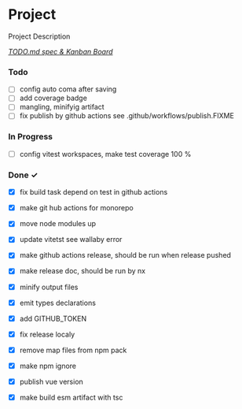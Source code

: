 # Project

Project Description

<em>[TODO.md spec & Kanban Board](https://bit.ly/3fCwKfM)</em>

### Todo

- [ ] config auto coma after saving  
- [ ] add coverage badge  
- [ ] mangling, minifyig artifact  
- [ ] fix publish by github actions see .github/workflows/publish.FIXME  

### In Progress

- [ ] config vitest workspaces, make test coverage 100 %  

### Done ✓

- [x] fix build task depend on test in github actions  
- [x] make git hub actions for monorepo  
- [x] move node modules up  
- [x] update vitetst see wallaby error  
- [x] make github actions release, should be run when release pushed  
- [x] make release doc, should be run by nx  
- [x] minify output files  
- [x] emit types declarations  
- [x] add GITHUB_TOKEN  
- [x] fix release localy  
- [x] remove map files from npm pack  
- [x] make npm ignore  
- [x] publish vue version  
- [x] make build esm artifact with tsc  

